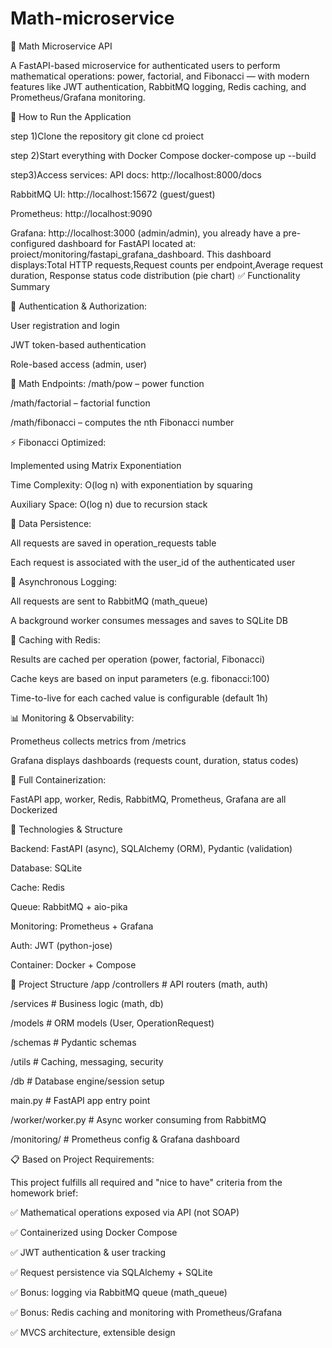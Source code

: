 # Math-microservice

📘 Math Microservice API

A FastAPI-based microservice for authenticated users to perform mathematical operations: power, factorial, and Fibonacci — with modern features like JWT authentication, RabbitMQ logging, Redis caching, and Prometheus/Grafana monitoring.

🚀 How to Run the Application

step 1)Clone the repository
git clone <repo-url>
cd proiect

step 2)Start everything with Docker Compose
docker-compose up --build

step3)Access services:
API docs: http://localhost:8000/docs

RabbitMQ UI: http://localhost:15672 (guest/guest)

Prometheus: http://localhost:9090

Grafana: http://localhost:3000 (admin/admin), you already have a pre-configured dashboard for FastAPI located at: proiect/monitoring/fastapi_grafana_dashboard. This dashboard displays:Total HTTP requests,Request counts per endpoint,Average request duration, Response status code distribution (pie chart)
✅ Functionality Summary

🔐 Authentication & Authorization:

User registration and login

JWT token-based authentication

Role-based access (admin, user)


🧮 Math Endpoints:
/math/pow – power function

/math/factorial – factorial function

/math/fibonacci – computes the nth Fibonacci number


⚡ Fibonacci Optimized:

Implemented using Matrix Exponentiation

Time Complexity: O(log n) with exponentiation by squaring

Auxiliary Space: O(log n) due to recursion stack


💾 Data Persistence:

All requests are saved in operation_requests table

Each request is associated with the user_id of the authenticated user


💬 Asynchronous Logging:

All requests are sent to RabbitMQ (math_queue)

A background worker consumes messages and saves to SQLite DB


🔁 Caching with Redis:

Results are cached per operation (power, factorial, Fibonacci)

Cache keys are based on input parameters (e.g. fibonacci:100)

Time-to-live for each cached value is configurable (default 1h)


📊 Monitoring & Observability:

Prometheus collects metrics from /metrics

Grafana displays dashboards (requests count, duration, status codes)


🐳 Full Containerization:

FastAPI app, worker, Redis, RabbitMQ, Prometheus, Grafana are all Dockerized


🧠 Technologies & Structure

Backend: FastAPI (async), SQLAlchemy (ORM), Pydantic (validation)

Database: SQLite

Cache: Redis

Queue: RabbitMQ + aio-pika

Monitoring: Prometheus + Grafana

Auth: JWT (python-jose)

Container: Docker + Compose


📁 Project Structure
/app
  /controllers    # API routers (math, auth)
  
  /services       # Business logic (math, db)
  
  /models         # ORM models (User, OperationRequest)
  
  /schemas        # Pydantic schemas
  
  /utils          # Caching, messaging, security
  
  /db             # Database engine/session setup
  
  main.py         # FastAPI app entry point
  

/worker/worker.py # Async worker consuming from RabbitMQ

/monitoring/      # Prometheus config & Grafana dashboard


📋 Based on Project Requirements:

This project fulfills all required and "nice to have" criteria from the homework brief:

✅ Mathematical operations exposed via API (not SOAP)

✅ Containerized using Docker Compose

✅ JWT authentication & user tracking

✅ Request persistence via SQLAlchemy + SQLite

✅ Bonus: logging via RabbitMQ queue (math_queue)

✅ Bonus: Redis caching and monitoring with Prometheus/Grafana

✅ MVCS architecture, extensible design




